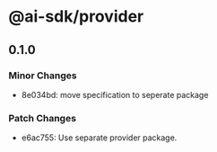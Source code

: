 # @ai-sdk/provider

## 0.1.0

### Minor Changes

- 8e034bd: move specification to seperate package

### Patch Changes

- e6ac755: Use separate provider package.
